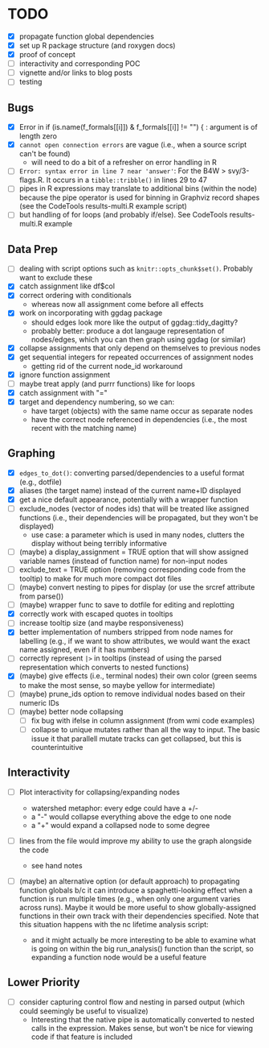 
# TODO 

- [x] propagate function global dependencies
- [x] set up R package structure (and roxygen docs)
- [x] proof of concept
- [ ] interactivity and corresponding POC
- [ ] vignette and/or links to blog posts
- [ ] testing

## Bugs

- [x] Error in if (is.name(f_formals[[i]]) & f_formals[[i]] != "") { :  argument is of length zero
- [x] `cannot open connection errors` are vague (i.e., when a source script can't be found)
    + will need to do a bit of a refresher on error handling in R
- [ ] `Error: syntax error in line 7 near 'answer'`: For the B4W > svy/3-flags.R. It occurs in a `tibble::tribble()` in lines 29 to 47
- [ ] pipes in R expressions may translate to additional bins (within the node) because the pipe operator is used for binning in Graphviz record shapes (see the CodeTools results-multi.R example script)
- [ ] but handling of for loops (and probably if/else). See CodeTools results-multi.R example

## Data Prep

- [ ] dealing with script options such as `knitr::opts_chunk$set()`. Probably want to exclude these
- [x] catch assignment like df$col
- [x] correct ordering with conditionals
    + whereas now all assignment come before all effects
- [x] work on incorporating with ggdag package
    + should edges look more like the output of ggdag::tidy_dagitty?
    + probably better: produce a dot langauge representation of nodes/edges, which you can then graph using ggdag (or similar)
- [x] collapse assignments that only depend on themselves to previous nodes
- [x] get sequential integers for repeated occurrences of assignment nodes
    + getting rid of the current node_id workaround
- [x] ignore function assignment
- [ ] maybe treat apply (and purrr functions) like for loops
- [x] catch assignment with "="
- [x] target and dependency numbering, so we can:
    + have target (objects) with the same name occur as separate nodes
    + have the correct node referenced in dependencies (i.e., the most recent with the matching name)

## Graphing
   
- [x] `edges_to_dot()`: converting parsed/dependencies to a useful format (e.g., dotfile)
- [x] aliases (the target name) instead of the current name+ID displayed
- [x] get a nice default appearance, potentially with a wrapper function
- [ ] exclude_nodes (vector of nodes ids) that will be treated like assigned functions (i.e., their dependencies will be propagated, but they won't be displayed)
    + use case: a parameter which is used in many nodes, clutters the display without being terribly informative
- [ ] (maybe) a display_assignment = TRUE option that will show assigned variable names (instead of function name) for non-input nodes
- [ ] exclude_text = TRUE option (removing corresponding code from the tooltip) to make for much more compact dot files
- [ ] (maybe) convert nesting to pipes for display (or use the srcref attribute from parse())
- [ ] (maybe) wrapper func to save to dotfile for editing and replotting
- [x] correctly work with escaped quotes in tooltips
- [ ] increase tooltip size (and maybe responsiveness)
- [x] better implementation of numbers stripped from node names for labelling (e.g., if we want to show attributes, we would want the exact name assigned, even if it has numbers)
- [ ] correctly represent `|>` in tooltips (instead of using the parsed representation which converts to nested functions)
- [x] (maybe) give effects (i.e., terminal nodes) their own color (green seems to make the most sense, so maybe yellow for intermediate)
- [ ] (maybe) prune_ids option to remove individual nodes based on their numeric IDs
- [ ] (maybe) better node collapsing
    + [ ] fix bug with ifelse in column assignment (from wmi code examples)
    + [ ] collapse to unique mutates rather than all the way to input. The basic issue it that parallell mutate tracks can get collapsed, but this is counterintuitive
    
## Interactivity

- [ ] Plot interactivity for collapsing/expanding nodes
    + watershed metaphor: every edge could have a +/-
    + a "-" would collapse everything above the edge to one node
    + a "+" would expand a collapsed node to some degree
- [ ] lines from the file would improve my ability to use the graph alongside the code
    + see hand notes
    
- [ ] (maybe) an alternative option (or default approach) to propagating function globals b/c it can introduce a spaghetti-looking effect when a function is run multiple times (e.g., when only one argument varies across runs). Maybe it would be more useful to show globally-assigned functions in their own track with their dependencies specified. Note that this situation happens with the nc lifetime analysis script:
    + and it might actually be more interesting to be able to examine what is going on within the big run_analysis() function than the script, so expanding a function node would be a useful feature

## Lower Priority

- [ ] consider capturing control flow and nesting in parsed output (which could seemingly be useful to visualize)
    + Interesting that the native pipe is automatically converted to nested calls in the expression. Makes sense, but won't be nice for viewing code if that feature is included
    